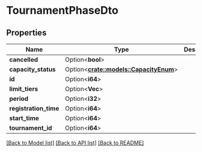 # TournamentPhaseDto

## Properties

Name | Type | Description | Notes
------------ | ------------- | ------------- | -------------
**cancelled** | Option<**bool**> |  | [optional]
**capacity_status** | Option<[**crate::models::CapacityEnum**](CapacityEnum.md)> |  | [optional]
**id** | Option<**i64**> |  | [optional]
**limit_tiers** | Option<**Vec<i32>**> |  | [optional]
**period** | Option<**i32**> |  | [optional]
**registration_time** | Option<**i64**> |  | [optional]
**start_time** | Option<**i64**> |  | [optional]
**tournament_id** | Option<**i64**> |  | [optional]

[[Back to Model list]](../README.md#documentation-for-models) [[Back to API list]](../README.md#documentation-for-api-endpoints) [[Back to README]](../README.md)


